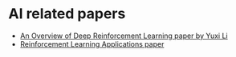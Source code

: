 # AI related papers

- [An Overview of Deep Reinforcement Learning paper by Yuxi Li](https://arxiv.org/abs/1810.06339)
- [Reinforcement Learning Applications paper](https://arxiv.org/abs/1908.06973)
